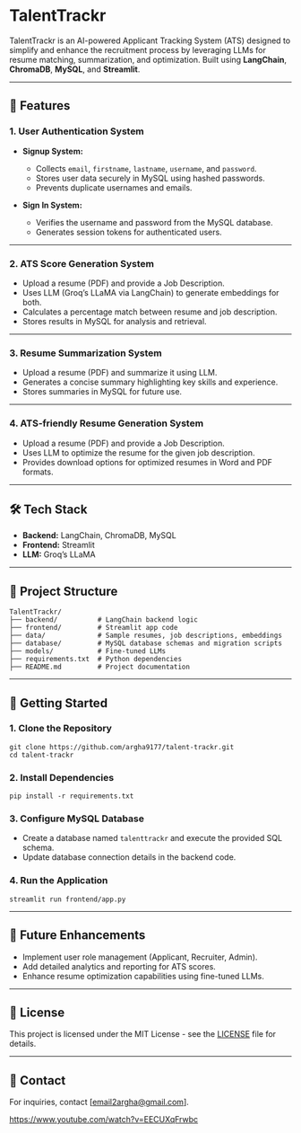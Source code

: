 # TalentTrackr

TalentTrackr is an AI-powered Applicant Tracking System (ATS) designed to simplify and enhance the recruitment process by leveraging LLMs for resume matching, summarization, and optimization. Built using **LangChain**, **ChromaDB**, **MySQL**, and **Streamlit**.

---

## 📌 Features

### 1. User Authentication System
- **Signup System:**
  - Collects `email`, `firstname`, `lastname`, `username`, and `password`.
  - Stores user data securely in MySQL using hashed passwords.
  - Prevents duplicate usernames and emails.

- **Sign In System:**
  - Verifies the username and password from the MySQL database.
  - Generates session tokens for authenticated users.

---

### 2. ATS Score Generation System
- Upload a resume (PDF) and provide a Job Description.
- Uses LLM (Groq’s LLaMA via LangChain) to generate embeddings for both.
- Calculates a percentage match between resume and job description.
- Stores results in MySQL for analysis and retrieval.

---

### 3. Resume Summarization System
- Upload a resume (PDF) and summarize it using LLM.
- Generates a concise summary highlighting key skills and experience.
- Stores summaries in MySQL for future use.

---

### 4. ATS-friendly Resume Generation System
- Upload a resume (PDF) and provide a Job Description.
- Uses LLM to optimize the resume for the given job description.
- Provides download options for optimized resumes in Word and PDF formats.

---

## 🛠️ Tech Stack
- **Backend:** LangChain, ChromaDB, MySQL
- **Frontend:** Streamlit
- **LLM:** Groq’s LLaMA

---

## 📁 Project Structure
```
TalentTrackr/
├── backend/          # LangChain backend logic
├── frontend/         # Streamlit app code
├── data/             # Sample resumes, job descriptions, embeddings
├── database/         # MySQL database schemas and migration scripts
├── models/           # Fine-tuned LLMs
├── requirements.txt  # Python dependencies
├── README.md         # Project documentation
```

---

## 🚀 Getting Started

### 1. Clone the Repository
```
git clone https://github.com/argha9177/talent-trackr.git
cd talent-trackr
```

### 2. Install Dependencies
```
pip install -r requirements.txt
```

### 3. Configure MySQL Database
- Create a database named `talenttrackr` and execute the provided SQL schema.
- Update database connection details in the backend code.

### 4. Run the Application
```
streamlit run frontend/app.py
```

---

## 📌 Future Enhancements
- Implement user role management (Applicant, Recruiter, Admin).
- Add detailed analytics and reporting for ATS scores.
- Enhance resume optimization capabilities using fine-tuned LLMs.

---

## 📄 License
This project is licensed under the MIT License - see the [LICENSE](LICENSE) file for details.

---

## 💬 Contact
For inquiries, contact [email2argha@gmail.com].

https://www.youtube.com/watch?v=EECUXqFrwbc
